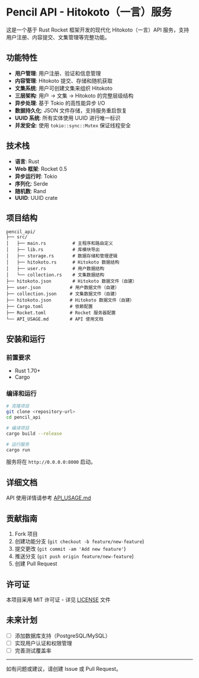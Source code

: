 # Pencil API - Hitokoto（一言）服务

这是一个基于 Rust Rocket 框架开发的现代化 Hitokoto（一言）API 服务，支持用户注册、内容提交、文集管理等完整功能。

## 功能特性

- **用户管理**: 用户注册、验证和信息管理
- **内容管理**: Hitokoto 提交、存储和随机获取
- **文集系统**: 用户可创建文集来组织 Hitokoto
- **三层架构**: 用户 → 文集 → Hitokoto 的完整层级结构
- **异步处理**: 基于 Tokio 的高性能异步 I/O
- **数据持久化**: JSON 文件存储，支持服务重启恢复
- **UUID 系统**: 所有实体使用 UUID 进行唯一标识
- **并发安全**: 使用 `tokio::sync::Mutex` 保证线程安全

## 技术栈

- **语言**: Rust
- **Web 框架**: Rocket 0.5
- **异步运行时**: Tokio
- **序列化**: Serde
- **随机数**: Rand
- **UUID**: UUID crate

## 项目结构

```
pencil_api/
├── src/
│   ├── main.rs          # 主程序和路由定义
│   ├── lib.rs           # 库模块导出
│   ├── storage.rs       # 数据存储和管理逻辑
│   ├── hitokoto.rs      # Hitokoto 数据结构
│   ├── user.rs          # 用户数据结构
│   └── collection.rs    # 文集数据结构
├── hitokoto.json        # Hitokoto 数据文件（自建）
├── user.json           # 用户数据文件（自建）
├── collection.json     # 文集数据文件（自建）
├── hitokoto.json       # Hitokoto 数据文件（自建）
├── Cargo.toml          # 依赖配置
├── Rocket.toml         # Rocket 服务器配置
└── API_USAGE.md        # API 使用文档
```

## 安装和运行

### 前置要求

- Rust 1.70+
- Cargo

### 编译和运行

```bash
# 克隆项目
git clone <repository-url>
cd pencil_api

# 编译项目
cargo build --release

# 运行服务
cargo run
```

服务将在 `http://0.0.0.0:8000` 启动。

## 详细文档

API 使用详情请参考 [API_USAGE.md](./API_USAGE.md)

## 贡献指南

1. Fork 项目
2. 创建功能分支 (`git checkout -b feature/new-feature`)
3. 提交更改 (`git commit -am 'Add new feature'`)
4. 推送分支 (`git push origin feature/new-feature`)
5. 创建 Pull Request

## 许可证

本项目采用 MIT 许可证 - 详见 [LICENSE](LICENSE) 文件

## 未来计划

- [ ] 添加数据库支持（PostgreSQL/MySQL）
- [ ] 实现用户认证和权限管理
- [ ] 完善测试覆盖率

---

如有问题或建议，请创建 Issue 或 Pull Request。
